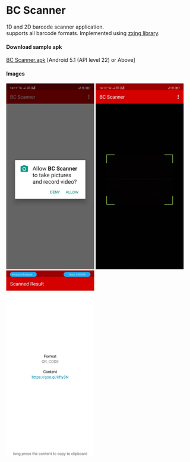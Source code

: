 # BC Scanner
1D and 2D barcode scanner application. <br>
supports all barcode formats. Implemented using [zxing library](https://opensource.google.com/projects/zxing).

#### Download sample apk
[BC Scanner.apk](https://drive.google.com/file/d/17zMuoBSliIINh735C5dfK9mEfCz5alUQ/view?usp=sharing) [Android 5.1 (API level 22) or Above]

#### Images
<img float="left" src="images/1.jpeg" height=500/> <img float="left" src="images/2.jpeg" height=500/>
<img float="left" src="images/3.jpeg" height=500/>
